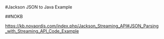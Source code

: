 #Jackson JSON to Java Example

##NOKB

https://kb.novaordis.com/index.php/Jackson_Streaming_API#JSON_Parsing_with_Streaming_API_Code_Example


